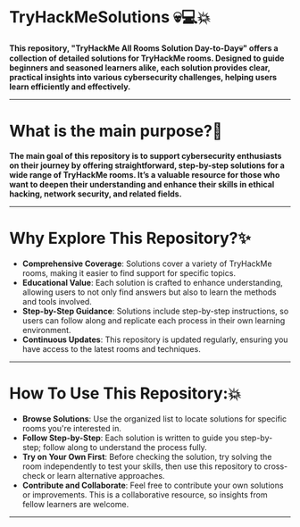 # TryHackMeSolutions 💀💻💥

**This repository, "TryHackMe All Rooms Solution Day-to-Day💀" offers a collection of detailed solutions for TryHackMe rooms. Designed to guide beginners and seasoned learners alike, each solution provides clear, practical insights into various cybersecurity challenges, helping users learn efficiently and effectively.**

---

# What is the main purpose?🤖

**The main goal of this repository is to support cybersecurity enthusiasts on their journey by offering straightforward, step-by-step solutions for a wide range of TryHackMe rooms. It’s a valuable resource for those who want to deepen their understanding and enhance their skills in ethical hacking, network security, and related fields.**

---

# Why Explore This Repository?✨

- **Comprehensive Coverage**: Solutions cover a variety of TryHackMe rooms, making it easier to find support for specific topics.
- **Educational Value**: Each solution is crafted to enhance understanding, allowing users to not only find answers but also to learn the methods and tools involved.
- **Step-by-Step Guidance**: Solutions include step-by-step instructions, so users can follow along and replicate each process in their own learning environment.
- **Continuous Updates**: This repository is updated regularly, ensuring you have access to the latest rooms and techniques.

---

# How To Use This Repository:💥

- **Browse Solutions**: Use the organized list to locate solutions for specific rooms you're interested in.
- **Follow Step-by-Step**: Each solution is written to guide you step-by-step; follow along to understand the process fully.
- **Try on Your Own First**: Before checking the solution, try solving the room independently to test your skills, then use this repository to cross-check or learn alternative approaches.
- **Contribute and Collaborate**: Feel free to contribute your own solutions or improvements. This is a collaborative resource, so insights from fellow learners are welcome.

---
